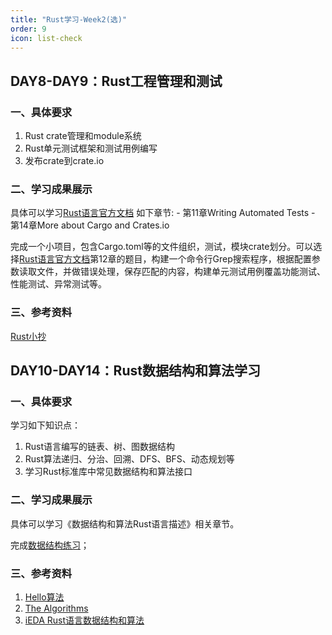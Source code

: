 ```yaml
---
title: "Rust学习-Week2(选)"
order: 9
icon: list-check
---
```

## DAY8-DAY9：Rust工程管理和测试

### 一、具体要求

1. Rust crate管理和module系统
2. Rust单元测试框架和测试用例编写
3. 发布crate到crate.io


### 二、学习成果展示

具体可以学习[Rust语言官方文档](https://doc.rust-lang.org/book/) 如下章节:
    - 第11章Writing Automated Tests
    - 第14章More about Cargo and Crates.io

完成一个小项目，包含Cargo.toml等的文件组织，测试，模块crate划分。可以选择[Rust语言官方文档](https://doc.rust-lang.org/book/)第12章的题目，构建一个命令行Grep搜索程序，根据配置参数读取文件，并做错误处理，保存匹配的内容，构建单元测试用例覆盖功能测试、性能测试、异常测试等。

### 三、参考资料

[Rust小抄](https://cheats.rs/)

## DAY10-DAY14：Rust数据结构和算法学习

### 一、具体要求

学习如下知识点：

1. Rust语言编写的链表、树、图数据结构
2. Rust算法递归、分治、回溯、DFS、BFS、动态规划等
3. 学习Rust标准库中常见数据结构和算法接口


### 二、学习成果展示

具体可以学习《数据结构和算法Rust语言描述》相关章节。

完成[数据结构练习](https://gitee.com/oscc-project/iTraining/tree/master/Rust/Rust-Program-Assignment)；

### 三、参考资料

1. [Hello算法](https://github.com/krahets/hello-algo)
2. [The Algorithms](https://github.com/TheAlgorithms/Rust)
3. [iEDA Rust语言数据结构和算法](https://space.bilibili.com/1189298533/channel/seriesdetail?sid=3638328)
